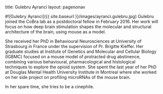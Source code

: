 title: Gulebru Ayranci
layout: pagenonav

#![Gulebry Ayranci]({{ site.baseurl }}/images/ayranci.gulebru.jpg)
Gulebru joined the CoBra lab as a postdoctoral fellow in February 2016. Her work will focus on how deep brain stimulation shapes the molecular and structural architecture of the brain, using mouse as a model.

She received her PhD in Behavioural Neurosciences at University of Strasbourg in France under the supervision of Pr. Brigitte Kieffer. Her graduate studies at Institute of Genetics and Molecular and Cellular Biology (IGBMC) focused on a mouse model of protracted drug abstinence, combining various behavioural, pharmacological and histological techniques to explore the opioid system. She spent the last year of her PhD at Douglas Mental Health University Institute in Montreal where she worked on her side project on profiling microRNAs of the mouse brain.

In her spare time, she tries to be a cinephile.
